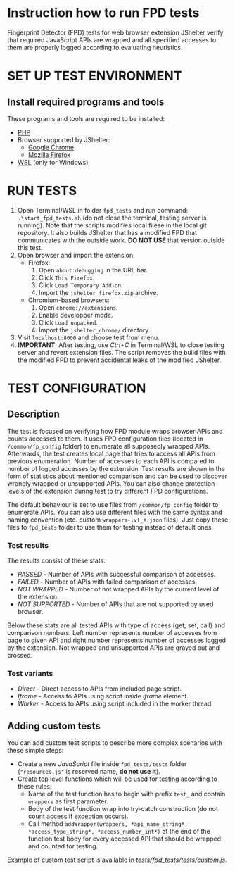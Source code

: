 # Instruction how to run FPD tests

Fingerprint Detector (FPD) tests for web browser extension JShelter verify that required JavaScript APIs
are wrapped and all specified accesses to them are properly logged according to evaluating heuristics.

# SET UP TEST ENVIRONMENT

## Install required programs and tools

These programs and tools are required to be installed:

* [PHP](https://www.php.net/downloads/)
* Browser supported by JShelter:
    * [Google Chrome](https://www.google.com/chrome/)
    * [Mozilla Firefox](https://www.mozilla.org/en-US/firefox/new/)
* [WSL](https://docs.microsoft.com/en-us/windows/wsl/install-win10) (only for Windows)

# RUN TESTS
    
1. Open Terminal/WSL in folder `fpd_tests` and run command: `.\start_fpd_tests.sh` (do not close the terminal, testing server is running). Note that the scripts modifies local filese in the local git repository. It also builds JShelter that has a modified FPD that communicates with the outside work. **DO NOT USE** that version outside this test.
2. Open browser and import the extension.
	* Firefox:
        1. Open `about:debugging` in the URL bar.
        2. Click `This Firefox`.
        3. Click `Load Temporary Add-on`.
		4. Import the `jshelter_firefox.zip` archive.
	* Chromium-based browsers:
		1. Open `chrome://extensions`.
		2. Enable developper mode.
		3. Click `Load unpacked`.
		4. Import the `jshelter_chrome/` directory.
3. Visit `localhost:8000` and choose test from menu.
4. **IMPORTANT:** After testing, use *Ctrl+C* in Terminal/WSL to close testing server and revert extension files. The script removes the build files with the modified FPD to prevent accidental leaks of the modified JShelter.

# TEST CONFIGURATION

## Description

The test is focused on verifying how FPD module wraps browser APIs and counts accesses to them. It uses FPD configuration files (located in `/common/fp_config` folder) to enumerate all supposedly wrapped APIs. Afterwards, the test creates local page that tries to access all APIs from previous enumeration. Number of accesses to each API is compared to number of logged accesses by the extension. Test results are shown in the form of statistics about mentioned comparison and can be used to discover wrongly wrapped or unsupported APIs. You can also change protection levels of the extension during test to try different FPD configurations.

The default behaviour is set to use files from `/common/fp_config` folder to enumerate APIs. You can also use different files with the same syntax and naming convention (etc. custom `wrappers-lvl_X.json` files). Just copy these files to `fpd_tests` folder to use them for testing instead of default ones.

### Test results

The results consist of these stats:

* *PASSED* - Number of APIs with successful comparison of accesses.
* *FAILED* - Number of APIs with failed comparison of accesses.
* *NOT WRAPPED* - Number of not wrapped APIs by the current level of the extension.
* *NOT SUPPORTED* - Number of APIs that are not supported by used browser.

Below these stats are all tested APIs with type of access (get, set, call) and comparison numbers. Left number represents number of accesses from page to given API and right number represents number of accesses logged by the extension. Not wrapped and unsupported APIs are grayed out and crossed.

### Test variants

* *Direct* - Direct access to APIs from included page script.
* *Iframe* - Access to APIs using script inside *iframe* element.
* *Worker* - Access to APIs using script included in the worker thread.

## Adding custom tests

You can add custom test scripts to describe more complex scenarios with these simple steps:

* Create a new *JavaScript* file inside `fpd_tests/tests` folder (`"resources.js"` is reserved name, **do not use it**).
* Create top level functions which will be used for testing according to these rules:
    * Name of the test function has to begin with prefix `test_` and contain `wrappers` as first parameter.
    * Body of the test function wrap into try-catch construction (do not count access if exception occurs).
    * Call method `addWrapper(wrappers, *api_name_string*, *access_type_string*, *access_number_int*)` at the end of the function test body for every accessed API that should be wrapped and counted for testing.

Example of custom test script is available in *tests/fpd_tests/tests/custom.js*.

